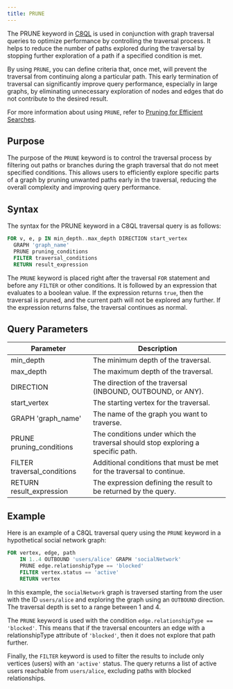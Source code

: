 ```yaml
---
title: PRUNE
---
```


The PRUNE keyword in [C8QL](../../../queries/c8ql/) is used in conjunction with graph traversal queries to optimize performance by controlling the traversal process. It helps to reduce the number of paths explored during the traversal by stopping further exploration of a path if a specified condition is met.

By using `PRUNE`, you can define criteria that, once met, will prevent the traversal from continuing along a particular path. This early termination of traversal can significantly improve query performance, especially in large graphs, by eliminating unnecessary exploration of nodes and edges that do not contribute to the desired result.

For more information about using `PRUNE`, refer to [Pruning for Efficient Searches](../traversal-queries/traversal-pruning).

## Purpose

The purpose of the `PRUNE` keyword is to control the traversal process by filtering out paths or branches during the graph traversal that do not meet specified conditions. This allows users to efficiently explore specific parts of a graph by pruning unwanted paths early in the traversal, reducing the overall complexity and improving query performance.

## Syntax

The syntax for the PRUNE keyword in a C8QL traversal query is as follows:

```sql
FOR v, e, p IN min_depth..max_depth DIRECTION start_vertex
  GRAPH 'graph_name'
  PRUNE pruning_conditions
  FILTER traversal_conditions
  RETURN result_expression
```

The `PRUNE` keyword is placed right after the traversal `FOR` statement and before any `FILTER` or other conditions. It is followed by an expression that evaluates to a boolean value. If the expression returns `true`, then the traversal is pruned, and the current path will not be explored any further. If the expression returns false, the traversal continues as normal.

## Query Parameters

| Parameter             | Description                    |
|-----------------------|------------------------------------------------------------|
| min_depth             | The minimum depth of the traversal.                                 |
| max_depth             | The maximum depth of the traversal.                                 |
| DIRECTION             | The direction of the traversal (INBOUND, OUTBOUND, or ANY).        |
| start_vertex          | The starting vertex for the traversal.                              |
| GRAPH 'graph_name'    | The name of the graph you want to traverse.                         |
| PRUNE pruning_conditions | The conditions under which the traversal should stop exploring a specific path.     |
| FILTER traversal_conditions | Additional conditions that must be met for the traversal to continue.    |
| RETURN result_expression | The expression defining the result to be returned by the query.  |

## Example

Here is an example of a C8QL traversal query using the `PRUNE` keyword in a hypothetical social network graph:

```sql
FOR vertex, edge, path
    IN 1..4 OUTBOUND 'users/alice' GRAPH 'socialNetwork'
    PRUNE edge.relationshipType == 'blocked'
    FILTER vertex.status == 'active'
    RETURN vertex
```

In this example, the `socialNetwork` graph is traversed starting from the user with the ID `users/alice` and exploring the graph using an `OUTBOUND` direction. The traversal depth is set to a range between 1 and 4.

The `PRUNE` keyword is used with the condition `edge.relationshipType == 'blocked'`. This means that if the traversal encounters an edge with a relationshipType attribute of `'blocked'`, then it does not explore that path further.

Finally, the `FILTER` keyword is used to filter the results to include only vertices (users) with an `'active'` status. The query returns a list of active users reachable from `users/alice`, excluding paths with blocked relationships.
